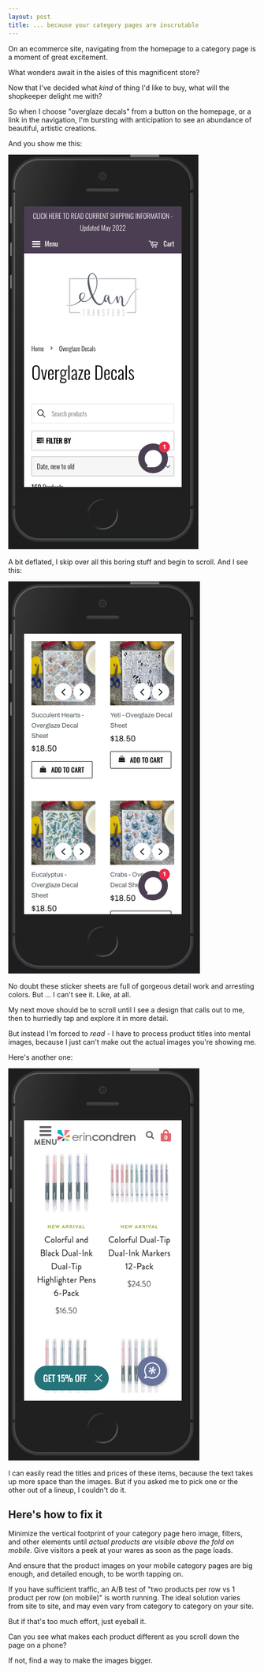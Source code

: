 ```yaml
---
layout: post
title: ... because your category pages are inscrutable
---
```


On an ecommerce site, navigating from the homepage to a category page is a moment of great excitement.

What wonders await in the aisles of this magnificent store? 

Now that I've decided what _kind_ of thing I'd like to buy, what will the shopkeeper delight me with?

So when I choose "overglaze decals" from a button on the homepage, or a link in the navigation, I'm bursting with anticipation to see an abundance of beautiful, artistic creations.

And you show me this:

![screenshot of category page with title, filters, chat icon available](/assets/images/elan-transfers-collection.png)

A bit deflated, I skip over all this boring stuff and begin to scroll. And I see this:

![screenshot of category page with small images, two per row](/assets/images/elan-transfers-collection-scrolled.png)

No doubt these sticker sheets are full of gorgeous detail work and arresting colors. But ... I can't see it. Like, at all.

My next move should be to scroll until I see a design that calls out to me, then to hurriedly tap and explore it in more detail.

But instead I'm forced to _read_ - I have to process product titles into mental images, because I just can't make out the actual images you're showing me.

Here's another one:

![screenshot of category page with large text, small images of marker sets](/assets/images/erin-condren-pens.png)

I can easily read the titles and prices of these items, because the text takes up more space than the images. But if you asked me to pick one or the other out of a lineup, I couldn't do it.

## Here's how to fix it

Minimize the vertical footprint of your category page hero image, filters, and other elements until _actual products are visible above the fold on mobile_. Give visitors a peek at your wares as soon as the page loads.

And ensure that the product images on your mobile category pages are big enough, and detailed enough, to be worth tapping on.

If you have sufficient traffic, an A/B test of "two products per row vs 1 product per row (on mobile)" is worth running. The ideal solution varies from site to site, and may even vary from category to category on your site.

But if that's too much effort, just eyeball it. 

Can you see what makes each product different as you scroll down the page on a phone? 

If not, find a way to make the images bigger.
